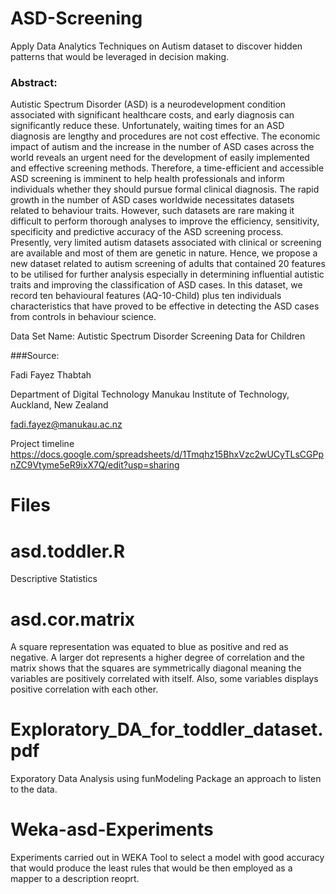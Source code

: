# ASD-Screening
Apply Data Analytics Techniques on Autism dataset to discover hidden patterns that would be leveraged in decision making.

### Abstract: 
Autistic Spectrum Disorder (ASD) is a neurodevelopment  condition associated with significant healthcare costs, and early diagnosis can significantly reduce these. Unfortunately, waiting times for an ASD diagnosis are lengthy and procedures are not cost effective. The economic impact of autism and the increase in the number of ASD cases across the world reveals an urgent need for the development of easily implemented and effective screening methods. Therefore, a time-efficient and accessible ASD screening is imminent to help health professionals and inform individuals whether they should pursue formal clinical diagnosis.  The rapid growth in the number of ASD cases worldwide necessitates datasets related to behaviour traits. However, such datasets are rare making it difficult to perform thorough analyses to improve the efficiency, sensitivity, specificity and predictive accuracy of the ASD screening process. Presently, very limited autism datasets associated with clinical or screening are available and most of them are genetic in nature. Hence, we propose a new dataset related to autism screening of adults that contained 20 features to be utilised for further analysis especially in determining influential autistic traits and improving the classification of ASD cases. In this dataset, we record ten behavioural features (AQ-10-Child) plus ten individuals characteristics that have proved to be effective in detecting the ASD cases from controls in behaviour science. 

Data Set Name: Autistic Spectrum Disorder Screening Data for Children  

###Source: 

Fadi Fayez Thabtah

Department of Digital Technology
Manukau Institute of Technology,
Auckland, New Zealand

fadi.fayez@manukau.ac.nz


Project timeline
https://docs.google.com/spreadsheets/d/1Tmqhz15BhxVzc2wUCyTLsCGPpnZC9Vtyme5eR9ixX7Q/edit?usp=sharing

# Files

# asd.toddler.R
Descriptive Statistics

# asd.cor.matrix

A square representation was equated to blue as positive and red as negative. A larger dot represents a higher degree of correlation and the matrix shows that the squares are symmetrically diagonal meaning the variables are positively correlated with itself. Also, some variables displays positive correlation with each other.

# Exploratory_DA_for_toddler_dataset.pdf

Exporatory Data Analysis using funModeling Package an approach to listen to the data.

# Weka-asd-Experiments

Experiments carried out in WEKA Tool to select a model with good accuracy that would produce the least rules that would be then employed as a mapper to a description reoprt.
